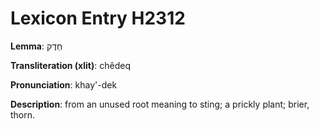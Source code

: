 # Lexicon Entry H2312

**Lemma**: חֵדֶק

**Transliteration (xlit)**: chêdeq

**Pronunciation**: khay'-dek

**Description**:
from an unused root meaning to sting; a prickly plant; brier, thorn.
